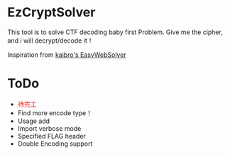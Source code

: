 # EzCryptSolver

This tool is to solve CTF decoding baby first Problem.
Give me the cipher, and i will decrypt/decode it！

Inspiration from [kaibro's EasyWebSolver](https://github.com/w181496/EasySolver)

# ToDo

- <font color=red>待完工</font>
- Find more encode type！
- Usage add
- Import verbose mode
- Specified FLAG header
- Double Encoding support

